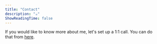 ```yaml
---
title: "Contact"
description: "☕️"
ShowReadingTime: false
---
```


If you would like to know more about me, let's set up a 1:1 call. You can do that from [here](https://bio.link/sazidthe1).